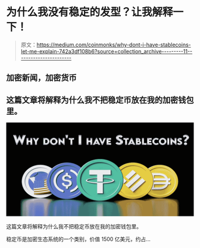 # 为什么我没有稳定的发型？让我解释一下！

> 原文：<https://medium.com/coinmonks/why-dont-i-have-stablecoins-let-me-explain-742a3df108b6?source=collection_archive---------11----------------------->

## 加密新闻，加密货币

## 这篇文章将解释为什么我不把稳定币放在我的加密钱包里。

![](img/cb9b157c98137e392d65dd19913da250.png)

这篇文章将解释为什么我不把稳定币放在我的加密钱包里。

稳定币是加密生态系统的一个类别，价值 1500 亿美元，约占…